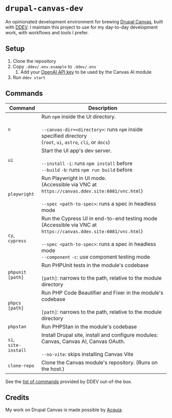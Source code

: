 # `drupal-canvas-dev`

An opinionated development environment for brewing
[Drupal Canvas](https://www.drupal.org/project/canvas), built with
[DDEV](https://ddev.com/). I maintain this project to use for my day-to-day
development work, with workflows and tools I prefer.

## Setup

1. Clone the repository
2. Copy `.ddev/.env.example` to `.ddev/.env`
   1. Add your [OpenAI API key](https://platform.openai.com) to be used by the
      Canvas AI module
3. Run `ddev start`

## Commands

| Command                 | Description                                                                                                                                                                                                                      |
| ----------------------- | -------------------------------------------------------------------------------------------------------------------------------------------------------------------------------------------------------------------------------- |
| `n`                     | Run `npm` inside the UI directory.<br><br>`--canvas-dir=<directory>`: runs `npm` inside specified directory<br>(`root`, `ui`, `astro`, `cli`, or `docs`)                                                                         |
| `ui`                    | Start the UI app's dev server.<br><br>`--install` `-i`: runs `npm install` before<br>`--build` `-b`: runs `npm run build` before                                                                                                 |
| `playwright`            | Run Playwright in UI mode.<br>(Accessible via VNC at `https://canvas.ddev.site:6081/vnc.html`)<br><br>`--spec <path-to-spec>`: runs a spec in headless mode                                                                      |
| `cy`,<br>`cypress`      | Run the Cypress UI in end-to-end testing mode<br>(Accessible via VNC at `https://canvas.ddev.site:6081/vnc.html`)<br><br>`--spec <path-to-spec>`: runs a spec in headless mode<br>`--component` `-c`: use component testing mode |
| `phpunit [path]`        | Run PHPUnit tests in the module's codebase<br><br>`[path]`: narrows to the path, relative to the module directory                                                                                                                |
| `phpcs [path]`          | Run PHP Code Beautifier and Fixer in the module's codebase<br><br>`[path]`: narrows to the path, relative to the module directory                                                                                                |
| `phpstan`               | Run PHPStan in the module's codebase                                                                                                                                                                                             |
| `si`,<br>`site-install` | Install Drupal site, install and configure modules: Canvas, Canvas AI, Canvas OAuth.<br><br>`--no-vite`: skips installing Canvas Vite                                                                                            |
| `clone-repo`            | Clone the Canvas module's repository. (Runs on the host.)                                                                                                                                                                        |

See the [list of commands](https://docs.ddev.com/en/stable/users/usage/cli/)
provided by DDEV out-of-the box.

## Credits

My work on Drupal Canvas is made possible by [Acquia](https://www.acquia.com).
